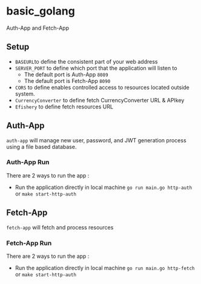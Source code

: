 # basic_golang 
Auth-App and Fetch-App

## Setup
* `BASEURL`to define the consistent part of your web address
* `SERVER_PORT` to define which port that the application will listen to 
	* The default port is Auth-App `8089`
    * The default port is Fetch-App `8090`
* `CORS` to define enables controlled access to resources located outside system.
* `CurrencyConverter` to define fetch CurrencyConverter URL & APIkey
* `Efishery` to define fetch resources URL

## Auth-App
`auth-app` will manage new user, password, and JWT generation process using a file based database.

### Auth-App Run
There are 2 ways to run the app :
* Run the application directly in local machine 
`go run main.go http-auth`
or
`make start-http-auth`

## Fetch-App
`fetch-app` will fetch and process resources

### Fetch-App Run
There are 2 ways to run the app :
* Run the application directly in local machine 
`go run main.go http-fetch`
or
`make start-http-auth`
